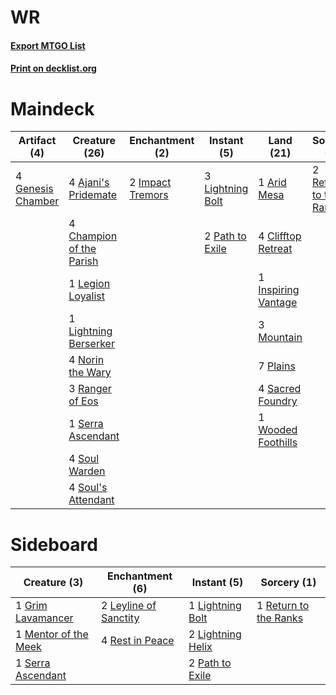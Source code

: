 # WR

#### [Export MTGO List](../collection/WR/WR.txt)
#### [Print on decklist.org](http://decklist.org/?deckmain=4%09Ajani's%20Pridemate%0A1%09Arid%20Mesa%0A4%09Champion%20of%20the%20Parish%0A4%09Clifftop%20Retreat%0A4%09Genesis%20Chamber%0A2%09Impact%20Tremors%0A1%09Inspiring%20Vantage%0A1%09Legion%20Loyalist%0A1%09Lightning%20Berserker%0A3%09Lightning%20Bolt%0A3%09Mountain%0A4%09Norin%20the%20Wary%0A2%09Path%20to%20Exile%0A7%09Plains%0A3%09Ranger%20of%20Eos%0A2%09Return%20to%20the%20Ranks%0A4%09Sacred%20Foundry%0A1%09Serra%20Ascendant%0A4%09Soul%20Warden%0A4%09Soul's%20Attendant%0A1%09Wooded%20Foothills&deckside=1%09Grim%20Lavamancer%0A2%09Leyline%20of%20Sanctity%0A1%09Lightning%20Bolt%0A2%09Lightning%20Helix%0A1%09Mentor%20of%20the%20Meek%0A2%09Path%20to%20Exile%0A4%09Rest%20in%20Peace%0A1%09Return%20to%20the%20Ranks%0A1%09Serra%20Ascendant)
# Maindeck

|                                        Artifact (4)                                        |                                           Creature (26)                                           |                                      Enchantment (2)                                      |                                       Instant (5)                                        |                                          Land (21)                                           |                                          Sorcery (2)                                           |
|--------------------------------------------------------------------------------------------|---------------------------------------------------------------------------------------------------|-------------------------------------------------------------------------------------------|------------------------------------------------------------------------------------------|----------------------------------------------------------------------------------------------|------------------------------------------------------------------------------------------------|
|4 [Genesis Chamber](http://gatherer.wizards.com/Pages/Card/Details.aspx?multiverseid=446203)|4 [Ajani's Pridemate](http://gatherer.wizards.com/Pages/Card/Details.aspx?multiverseid=376241)     |2 [Impact Tremors](http://gatherer.wizards.com/Pages/Card/Details.aspx?multiverseid=394600)|3 [Lightning Bolt](http://gatherer.wizards.com/Pages/Card/Details.aspx?multiverseid=806)  |1 [Arid Mesa](http://gatherer.wizards.com/Pages/Card/Details.aspx?multiverseid=405092)        |2 [Return to the Ranks](http://gatherer.wizards.com/Pages/Card/Details.aspx?multiverseid=383363)|
|                                                                                            |4 [Champion of the Parish](http://gatherer.wizards.com/Pages/Card/Details.aspx?multiverseid=409580)|                                                                                           |2 [Path to Exile](http://gatherer.wizards.com/Pages/Card/Details.aspx?multiverseid=220511)|4 [Clifftop Retreat](http://gatherer.wizards.com/Pages/Card/Details.aspx?multiverseid=443127) |                                                                                                |
|                                                                                            |1 [Legion Loyalist](http://gatherer.wizards.com/Pages/Card/Details.aspx?multiverseid=455759)       |                                                                                           |                                                                                          |1 [Inspiring Vantage](http://gatherer.wizards.com/Pages/Card/Details.aspx?multiverseid=417819)|                                                                                                |
|                                                                                            |1 [Lightning Berserker](http://gatherer.wizards.com/Pages/Card/Details.aspx?multiverseid=394615)   |                                                                                           |                                                                                          |3 [Mountain](http://gatherer.wizards.com/Pages/Card/Details.aspx?multiverseid=439859)         |                                                                                                |
|                                                                                            |4 [Norin the Wary](http://gatherer.wizards.com/Pages/Card/Details.aspx?multiverseid=113512)        |                                                                                           |                                                                                          |7 [Plains](http://gatherer.wizards.com/Pages/Card/Details.aspx?multiverseid=439856)           |                                                                                                |
|                                                                                            |3 [Ranger of Eos](http://gatherer.wizards.com/Pages/Card/Details.aspx?multiverseid=174823)         |                                                                                           |                                                                                          |4 [Sacred Foundry](http://gatherer.wizards.com/Pages/Card/Details.aspx?multiverseid=405106)   |                                                                                                |
|                                                                                            |1 [Serra Ascendant](http://gatherer.wizards.com/Pages/Card/Details.aspx?multiverseid=438597)       |                                                                                           |                                                                                          |1 [Wooded Foothills](http://gatherer.wizards.com/Pages/Card/Details.aspx?multiverseid=405116) |                                                                                                |
|                                                                                            |4 [Soul Warden](http://gatherer.wizards.com/Pages/Card/Details.aspx?multiverseid=129740)           |                                                                                           |                                                                                          |                                                                                              |                                                                                                |
|                                                                                            |4 [Soul's Attendant](http://gatherer.wizards.com/Pages/Card/Details.aspx?multiverseid=193499)      |                                                                                           |                                                                                          |                                                                                              |                                                                                                |


# Sideboard

|                                         Creature (3)                                          |                                        Enchantment (6)                                         |                                        Instant (5)                                         |                                          Sorcery (1)                                           |
|-----------------------------------------------------------------------------------------------|------------------------------------------------------------------------------------------------|--------------------------------------------------------------------------------------------|------------------------------------------------------------------------------------------------|
|1 [Grim Lavamancer](http://gatherer.wizards.com/Pages/Card/Details.aspx?multiverseid=430589)   |2 [Leyline of Sanctity](http://gatherer.wizards.com/Pages/Card/Details.aspx?multiverseid=204993)|1 [Lightning Bolt](http://gatherer.wizards.com/Pages/Card/Details.aspx?multiverseid=806)    |1 [Return to the Ranks](http://gatherer.wizards.com/Pages/Card/Details.aspx?multiverseid=383363)|
|1 [Mentor of the Meek](http://gatherer.wizards.com/Pages/Card/Details.aspx?multiverseid=389594)|4 [Rest in Peace](http://gatherer.wizards.com/Pages/Card/Details.aspx?multiverseid=442021)      |2 [Lightning Helix](http://gatherer.wizards.com/Pages/Card/Details.aspx?multiverseid=249386)|                                                                                                |
|1 [Serra Ascendant](http://gatherer.wizards.com/Pages/Card/Details.aspx?multiverseid=438597)   |                                                                                                |2 [Path to Exile](http://gatherer.wizards.com/Pages/Card/Details.aspx?multiverseid=220511)  |                                                                                                |

